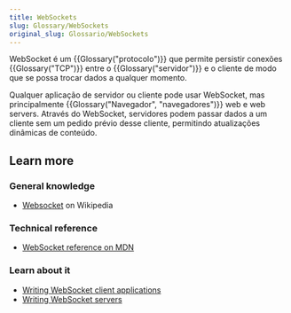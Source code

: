 ```yaml
---
title: WebSockets
slug: Glossary/WebSockets
original_slug: Glossario/WebSockets
---
```


WebSocket é um {{Glossary("protocolo")}} que permite persistir conexões {{Glossary("TCP")}} entre o {{Glossary("servidor")}} e o cliente de modo que se possa trocar dados a qualquer momento.

Qualquer aplicação de servidor ou cliente pode usar WebSocket, mas principalmente {{Glossary("Navegador", "navegadores")}} web e web servers. Através do WebSocket, servidores podem passar dados a um cliente sem um pedido prévio desse cliente, permitindo atualizações dinâmicas de conteúdo.

## Learn more

### General knowledge

- [Websocket](https://en.wikipedia.org/wiki/Websocket) on Wikipedia

### Technical reference

- [WebSocket reference on MDN](/pt-BR/docs/Web/API/WebSocket)

### Learn about it

- [Writing WebSocket client applications](/pt-BR/docs/WebSockets/Writing_WebSocket_client_applications)
- [Writing WebSocket servers](/pt-BR/docs/WebSockets/Writing_WebSocket_servers)
